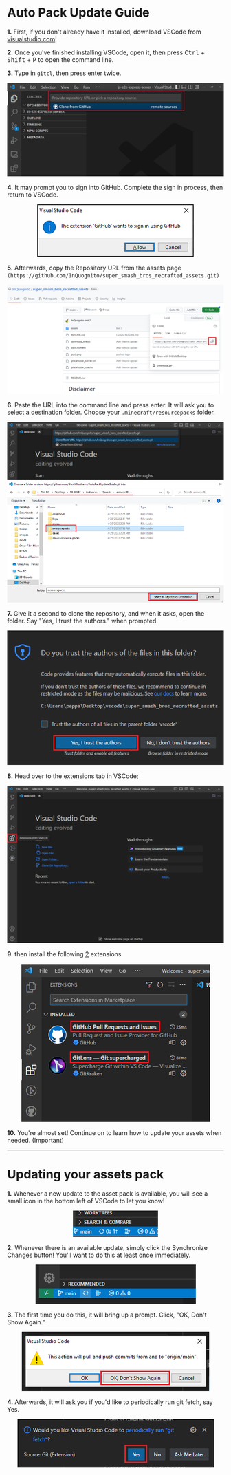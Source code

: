 # Auto Pack Update Guide
**1.**  First, if you don't already have it installed, download VSCode from [visualstudio.com](https://code.visualstudio.com/)!
 
**2.** Once you've finished installing VSCode, open it, then press <kbd>Ctrl</kbd> + <kbd>Shift</kbd> + <kbd>P</kbd> to open the command line.
 
**3.** Type in `gitcl`, then press enter twice.
 
<p align="center">
 <img src=images/gitcl.png>
 </p>

**4.** It may prompt you to sign into GitHub. Complete the sign in process, then return to VSCode.
 
<p align="center">
 <img src=images/signin.png>
 </p>
 
**5.** Afterwards, copy the Repository URL from the assets page `(https://github.com/InQuognito/super_smash_bros_recrafted_assets.git)`

<p align="center">
 <img src=images/copy.png>
 </p>
 
 **6.** Paste the URL into the command line and press enter. It will ask you to select a destination folder. Choose your `.minecraft/resourcepacks` folder.
  
 <p align="center">
 <img src=images/paste.png>
 <img src=images/destination.png>
 </p>
 
**7.** Give it a second to clone the repository, and when it asks, open the folder. Say "Yes, I trust the authors." when prompted.

<p align="center">
 <img src=images/trustfix.png>
 </p>

**8.**  Head over to the extensions tab in VSCode;
  
  <p align="center">
 <img src=images/extensions.png>
 </p>
  
**9.** then install the following <u>2</u> extensions
 
 <p align="center">
 <img src=images/extensions2.png>
 </p>
 
 **10.** You're almost set! Continue on to learn how to update your assets when needed. (Important)
 
 ---
 # Updating your assets pack
 **1.** Whenever a new update to the asset pack is available, you will see a small icon in the bottom left of VSCode to let you know!
  
   <p align="center">
 <img src=images/updates.png>
 </p>
  
  **2.** Whenever there is an available update, simply click the Synchronize Changes button! You'll want to do this at least once immediately.
  
   <p align="center">
 <img src=images/updates2.png>
 </p>
 
 **3.** The first time you do this, it will bring up a prompt. Click, "OK, Don't Show Again."
  
   <p align="center">
 <img src=images/pushpullfix.png>
 </p>
 
 **4.** Afterwards, it will ask you if you'd like to periodically run git fetch, say Yes. 
  
   <p align="center">
 <img src=images/gitfetch.png>
 </p>
 

  
